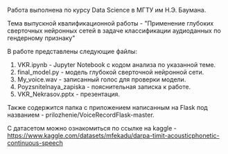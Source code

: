 Работа выполнена по курсу Data Science в МГТУ им Н.Э. Баумана.

Тема выпускной квалификационной работы - "Применение глубоких сверточных нейронных сетей в задаче классификации аудиоданных по гендерному признаку"

В работе представлены следующие файлы:
1. VKR.ipynb - Jupyter Notebook с кодом анализа по указанной теме.
2. final_model.py - модель глубокой сверточной нейронной сети.
3. My_voice.wav - записанный голос для проверки модели.
4. Poyzsnitelnaya_zapiska - пояснительная записка к работе.
5. VKR_Nekrasov.pptx - презентация.

Также содержится папка с приложением написанным на Flask под названием - prilozhenie/VoiceRecordFlask-master.


С датасетом можно ознакомиться по ссылке на kaggle - https://www.kaggle.com/datasets/mfekadu/darpa-timit-acousticphonetic-continuous-speech
